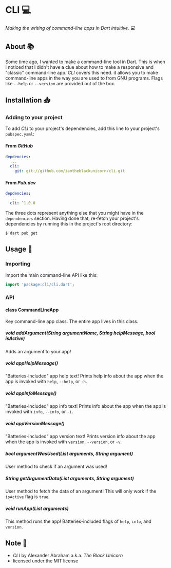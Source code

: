 # CLI :computer:

*Making the writing of command-line apps in Dart intuitive. :computer:*

## About :books:

Some time ago, I wanted to make a command-line tool in Dart. This is when I noticed that I didn't have a clue about how to make a responsive and "classic" command-line app. *CLI* covers this need. it allows you to make command-line apps in the way you are used to from GNU programs. Flags like `--help` or `--version` are provided out of the box.

## Installation :inbox_tray:

### Adding to your project

To add *CLI* to your project's dependencies, add this line to your project's `pubspec.yaml`:

#### From *GitHub*

```YAML
depdencies:
  ...
  cli:
    git: git://github.com/iamtheblackunicorn/cli.git
```

#### From *Pub.dev*

```YAML
depdencies:
  ...
  cli: ^1.0.0
```

The three dots represent anything else that you might have in the `dependencies` section. Having done that, re-fetch your project's dependencies by running this in the project's root directory:

```bash
$ dart pub get
```

## Usage :hammer:

### Importing

Import the main command-line API like this:

```dart
import 'package:cli/cli.dart';
```

### API

#### class CommandLineApp
Key command-line app class. The entire app lives in this class.

##### void addArgument(String argumentName, String helpMessage, bool isActive)
Adds an argument to your app!

##### void appHelpMessage()
"Batteries-included" app help text!
Prints help info about the app when the app
is invoked with `help`, `--help`, or `-h`.

##### void appInfoMessage()
"Batteries-included" app info text!
Prints info about the app when the app
is invoked with `info`, `--info`, or `-i`.

##### void appVersionMessage()
"Batteries-included" app version text!
Prints version info about the app when the app
is invoked with `version`, `--version`, or `-v`.

##### bool argumentWasUsed(List<String> arguments, String argument)
User method to check if an argument was used!

##### String getArgumentData(List<String> arguments, String argument)
User method to fetch the data of an argument!
This will only work if the `isActive` flag is `true`.

##### void runApp(List<String> arguments)
This method runs the app!
Batteries-included flags of `help`, `info`, and `version`.

## Note :scroll:

- *CLI* by Alexander Abraham a.k.a. *The Black Unicorn*
- licensed under the MIT license
